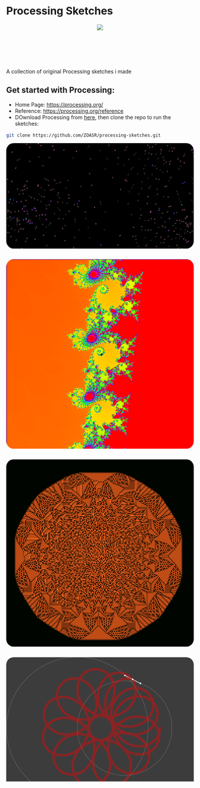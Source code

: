 # Processing Sketches

<svg fill="none" viewBox="0 0 500 100" xmlns="http://www.w3.org/2000/svg">
<foreignObject width="100%" height="100%">
<div style="width: max-content; margin: auto;">
	<img src="https://upload.wikimedia.org/wikipedia/commons/c/cb/Processing_2021_logo.svg" width="100"/>
</div>
</foreignObject>
</svg>

A collection of original Processing sketches i made

## Get started with Processing:

-   Home Page: https://processing.org/
-   Reference: https://processing.org/reference
-   DOwnload Processing from [here](https://processing.org/download), then clone the repo to run the sketches:

```bash
git clone https://github.com/ZOASR/processing-sketches.git
```

<svg fill="none" viewBox="0 0 500 1700" xmlns="http://www.w3.org/2000/svg">
<foreignObject width="100%" height="100%">
<div style="width: 100%; margin: auto; display: flex; flex-direction: column; gap: 2em;">
<img src="images/flock.png" style="border-radius: 20px"/>
<img src="images/mandelbrot.png" style="border-radius: 20px"/>
<img src="images/sandpiles.png" style="border-radius: 20px"/>
<img src="images/rose.png" style="border-radius: 20px"/>
</div>
</foreignObject>
</svg>
